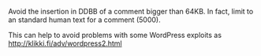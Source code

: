 Avoid the insertion in DDBB of a comment bigger than 64KB. In fact, limit to an standard human text for a comment (5000).

This can help to avoid problems with some WordPress exploits as http://klikki.fi/adv/wordpress2.html
